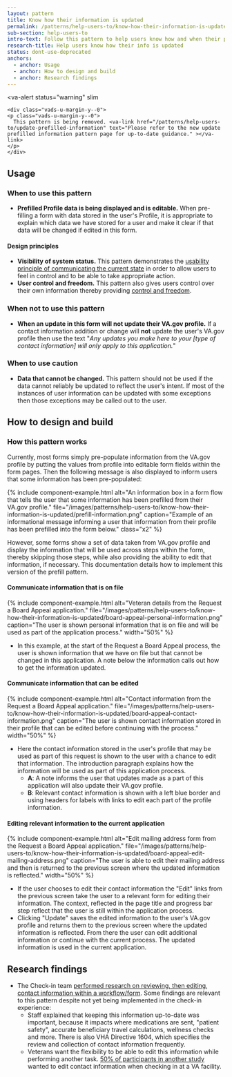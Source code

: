 ```yaml
---
layout: pattern
title: Know how their information is updated
permalink: /patterns/help-users-to/know-how-their-information-is-updated
sub-section: help-users-to
intro-text: Follow this pattern to help users know how and when their personal information will be updated in their profile when the user is updating information in an application.
research-title: Help users know how their info is updated
status: dont-use-deprecated
anchors:
  - anchor: Usage
  - anchor: How to design and build
  - anchor: Research findings
---
```


<va-alert
  status="warning"
  slim
>
    <div class="vads-u-margin-y--0">
    <p class="vads-u-margin-y--0">
      This pattern is being removed. <va-link href="/patterns/help-users-to/update-prefilled-information" text="Please refer to the new update prefilled information pattern page for up-to-date guidance." ></va-link>
    </p>
    </div>
</va-alert>

## Usage

### When to use this pattern

* **Prefilled Profile data is being displayed and is editable.** When pre-filling a form with data stored in the user's Profile, it is appropriate to explain which data we have stored for a user and make it clear if that data will be changed if edited in this form.

#### Design principles

* **Visibility of system status.** This pattern demonstrates the [usability principle of communicating the current state](https://www.nngroup.com/articles/visibility-system-status/) in order to allow users to feel in control and to be able to take appropriate action.
* **User control and freedom.** This pattern also gives users control over their own information thereby providing [control and freedom](https://www.nngroup.com/articles/user-control-and-freedom/).

### When not to use this pattern

* **When an update in this form will not update their VA.gov profile.**  If a contact information addition or change will **not** update the user's VA.gov profile then use the text "*Any updates you make here to your [type of contact information] will only apply to this application.*"

### When to use caution

* **Data that cannot be changed.** This pattern should not be used if the data cannot reliably be updated to reflect the user's intent. If most of the instances of user information can be updated with some exceptions then those exceptions may be called out to the user.

## How to design and build

### How this pattern works

Currently, most forms simply pre-populate information from the VA.gov profile by putting the values from profile into editable form fields within the form pages. Then the following message is also displayed to inform users that some information has been pre-populated:

{% include component-example.html alt="An information box in a form flow that tells the user that some information has been prefilled from their VA.gov profile." file="/images/patterns/help-users-to/know-how-their-information-is-updated/prefill-information.png" caption="Example of an informational message informing a user that information from their profile has been prefilled into the form below." class="x2" %}

However, some forms show a set of data taken from VA.gov profile and display the information that will be used across steps within the form, thereby skipping those steps, while also providing the ability to edit that information, if necessary. This documentation details how to implement this version of the prefill pattern.

#### Communicate information that is on file

{% include component-example.html alt="Veteran details from the Request a Board Appeal application." file="/images/patterns/help-users-to/know-how-their-information-is-updated/board-appeal-personal-information.png" caption="The user is shown personal information that is on file and will be used as part of the application process." width="50%" %}

* In this example, at the start of the Request a Board Appeal process, the user is shown information that we have on file but that cannot be changed in this application. A note below the information calls out how to get the information updated.

#### Communicate information that can be edited

{% include component-example.html alt="Contact information from the Request a Board Appeal application." file="/images/patterns/help-users-to/know-how-their-information-is-updated/board-appeal-contact-information.png" caption="The user is shown contact information stored in their profile that can be edited before continuing with the process." width="50%" %}

* Here the contact information stored in the user's profile that may be used as part of this request is shown to the user with a chance to edit that information. The introduction paragraph explains how the information will be used as part of this application process.
  * **A**: A note informs the user that updates made as a part of this application will also update their VA.gov profile.
  * **B**: Relevant contact information is shown with a left blue border and using headers for labels with links to edit each part of the profile information.

#### Editing relevant information to the current application

{% include component-example.html alt="Edit mailing address form from the Request a Board Appeal application." file="/images/patterns/help-users-to/know-how-their-information-is-updated/board-appeal-edit-mailing-address.png" caption="The user is able to edit their mailing address and then is returned to the previous screen where the updated information is reflected." width="50%" %}

* If the user chooses to edit their contact information the "Edit" links from the previous screen take the user to a relevant form for editing their information. The context, reflected in the page title and progress bar step reflect that the user is still within the application process.
* Clicking "Update" saves the edited information to the user's VA.gov profile and returns them to the previous screen where the updated information is reflected. From there the user can edit additional information or continue with the current process. The updated information is used in the current application.

## Research findings

* The Check-in team [performed research on reviewing, then editing, contact information within a workflow/form](https://github.com/department-of-veterans-affairs/va.gov-research-repository/issues/36). Some findings are relevant to this pattern despite not yet being implemented in the check-in experience:
  * Staff explained that keeping this information up-to-date was important, because it impacts where medications are sent, "patient safety", accurate beneficiary travel calculations, wellness checks and more. There is also VHA Directive 1604, which specifies the review and collection of contact information frequently.
  * Veterans want the flexibility to be able to edit this information while performing another task. [50% of participants in another study](https://github.com/department-of-veterans-affairs/va.gov-research-repository/issues/38) wanted to edit contact information when checking in at a VA facility.